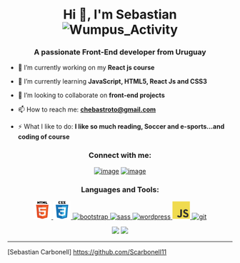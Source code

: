 <h1 align="center">Hi 👋, I'm Sebastian <img src="https://cdn3.emoji.gg/emojis/8357-wumpus-activity.png" width="64px" height="64px" alt="Wumpus_Activity"></h1> 
<h3 align="center">A passionate Front-End developer from Uruguay</h3>

- 🔭 I’m currently working on my **React js course**

- 🌱 I’m currently learning **JavaScript, HTML5, React Js and CSS3**

- 👯 I’m looking to collaborate on **front-end projects**

- 📫 How to reach me: **chebastroto@gmail.com**

- ⚡ What I like to do: **I like so much reading, Soccer and e-sports...and coding of course**

<h3 align="center">Connect with me:</h3>
<div align="center">

[![image](https://img.shields.io/badge/LinkedIn-0077B5?style=for-the-badge&logo=linkedin&logoColor=white)](https://www.linkedin.com/in/sebastian-carbonell-349650246/)
[![image](https://img.shields.io/badge/Gmail-D14836?style=for-the-badge&logo=gmail&logoColor=white)](mailto:chebastroto@gmail.com)
  
</div>

<h3 align="center">Languages and Tools:</h3>

<p align="center"> 
  <a href="https://www.w3.org/html/" target="_blank"> 
    <img src="https://raw.githubusercontent.com/devicons/devicon/master/icons/html5/html5-original-wordmark.svg" alt="html5" width="40" height="40"/> 
  </a>
  
  <a href="https://www.w3schools.com/css/" target="_blank"> 
    <img src="https://raw.githubusercontent.com/devicons/devicon/master/icons/css3/css3-original-wordmark.svg" alt="css3" width="40" height="40"/> 
  </a> 
  
  <a href="https://getbootstrap.com" target="_blank">
    <img src="https://cdn.jsdelivr.net/gh/devicons/devicon/icons/bootstrap/bootstrap-original-wordmark.svg" alt="bootstrap" width="40" height="40" />
  </a>

  <a href="https://sass-lang.com" target="_blank">
    <img src="https://cdn.jsdelivr.net/gh/devicons/devicon/icons/sass/sass-original.svg" alt="sass" width="40" height="40" />
  </a>
  
  <a href="https://wordpress.com" target="_blank">
    <img src="https://cdn.jsdelivr.net/gh/devicons/devicon/icons/wordpress/wordpress-original.svg" alt="wordpress" width="40" height="40" />       
  </a>        
  
  <a href="https://developer.mozilla.org/en-US/docs/Web/JavaScript" target="_blank"> 
    <img src="https://raw.githubusercontent.com/devicons/devicon/master/icons/javascript/javascript-original.svg" alt="javascript" width="40" height="40"/> 
  </a> 
  
  <a href="https://git-scm.com/" target="_blank"> 
    <img src="https://www.vectorlogo.zone/logos/git-scm/git-scm-icon.svg" alt="git" width="40" height="40"/> 
  </a>
  
</p>

<p align= "center">
  <img height= "150" src="https://github-readme-stats.vercel.app/api?username=Scarbonell11&theme=react&show_icons=true&include_all_commits=true" />
  <img height= "150" src="https://github-readme-stats.vercel.app/api/top-langs/?username=Scarbonell11&theme=react&layout=compact" />
</p>

------

[Sebastian Carbonell] https://github.com/Scarbonell11
